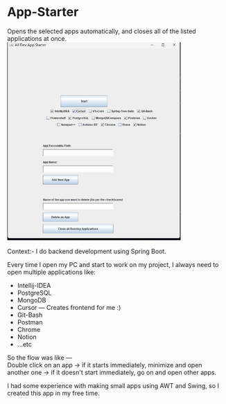 # App-Starter
Opens the selected apps automatically, and closes all of the listed applications at once.
<img src="AppStarterSS.png" alt="App Screenshot" width="400"/>

Context:-
I do backend development using Spring Boot.

Every time I open my PC and start to work on my project, I always need to open multiple applications like:

- Intellij-IDEA  
- PostgreSQL  
- MongoDB  
- Cursor — Creates frontend for me :)  
- Git-Bash  
- Postman  
- Chrome  
- Notion  
- ...etc  

So the flow was like —  
Double click on an app → if it starts immediately, minimize and open another one → if it doesn't start immediately, go on and open other apps.

I had some experience with making small apps using AWT and Swing, so I created this app in my free time.
